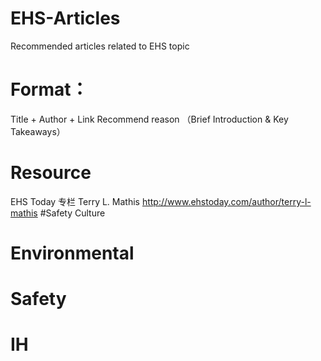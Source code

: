 # EHS-Articles
Recommended articles related to EHS topic

# Format：
Title + Author + Link
Recommend reason （Brief Introduction & Key Takeaways）

# Resource

EHS Today 专栏
Terry L. Mathis http://www.ehstoday.com/author/terry-l-mathis #Safety Culture

# Environmental

# Safety

# IH
